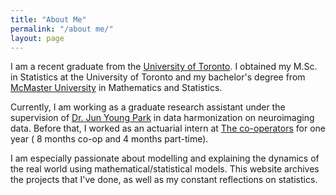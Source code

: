 ```yaml
---
title: "About Me"
permalink: "/about me/"
layout: page
---
```


I am a recent graduate from the [University of Toronto][uoft]. I obtained my M.Sc. in Statistics at the University of Toronto and my bachelor's degree from [McMaster University][mac] in Mathematics and Statistics.

Currently, I am working as a graduate research assistant under the supervision of [Dr. Jun Young Park][Jun] in data harmonization on neuroimaging data. Before that, I worked as an actuarial intern at [The co-operators][coop] for one year ( 8 months co-op and 4 months part-time). 

I am especially passionate about modelling and explaining the dynamics of the real world using mathematical/statistical models. This website archives the projects that I've done, as well as my constant reflections on statistics.

[uoft]:https://www.statistics.utoronto.ca/
[mac]:https://math.mcmaster.ca/
[Jun]:https://www.statistics.utoronto.ca/people/directories/all-faculty/jun-young-park
[coop]:https://www.cooperators.ca/en/
